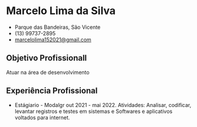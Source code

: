 # Marcelo Lima da Silva

 - Parque das Bandeiras, São Vicente  
 - (13) 99737-2895  
 - marcelolima152021@gmail.com

## Objetivo Profissionall
Atuar na área de desenvolvimento

## Experiência Profissional
 - Estágiario - Modalgr out 2021 - mai 2022.
Atividades: Analisar, codificar, levantar registros e testes em sistemas e Softwares e aplicativos voltados para internet.

